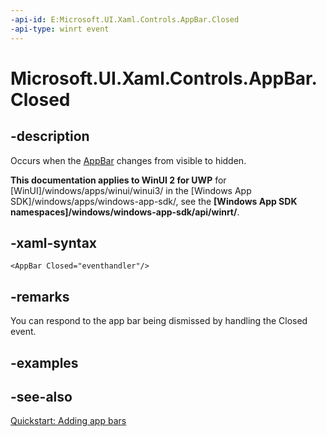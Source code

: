 ```yaml
---
-api-id: E:Microsoft.UI.Xaml.Controls.AppBar.Closed
-api-type: winrt event
---
```


<!-- Event syntax
public event Windows.Foundation.EventHandler Closed<object>
-->

# Microsoft.UI.Xaml.Controls.AppBar.Closed

## -description
Occurs when the [AppBar](appbar.md) changes from visible to hidden.

**This documentation applies to WinUI 2 for UWP** for [WinUI]/windows/apps/winui/winui3/ in the [Windows App SDK]/windows/apps/windows-app-sdk/, see the **[Windows App SDK namespaces]/windows/windows-app-sdk/api/winrt/**.

## -xaml-syntax
```xaml
<AppBar Closed="eventhandler"/>
```


## -remarks
You can respond to the app bar being dismissed by handling the Closed event.

## -examples

## -see-also
[Quickstart: Adding app bars](/previous-versions/windows/apps/hh781232(v=win.10))
